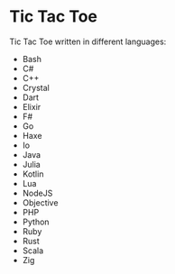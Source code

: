 # Tic Tac Toe

Tic Tac Toe written in different languages:

- Bash
- C#
- C++
- Crystal
- Dart
- Elixir
- F#
- Go
- Haxe
- Io
- Java
- Julia
- Kotlin
- Lua
- NodeJS
- Objective 
- PHP
- Python
- Ruby
- Rust
- Scala
- Zig
